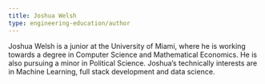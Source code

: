 ```yaml
---
title: Joshua Welsh
type: engineering-education/author
---
```

Joshua Welsh is a junior at the University of Miami, where he is working towards a degree in Computer Science and Mathematical Economics. He is also pursuing a minor in Political Science. Joshua’s technically interests are in Machine Learning, full stack development and data science.  